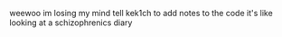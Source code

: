 weewoo im losing my mind
tell kek1ch to add notes to the code it's like looking at a schizophrenics diary
